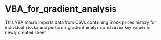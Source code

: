 # VBA_for_gradient_analysis
This VBA macro imports data from CSVs containing Stock prices history for individual stocks and performs gradient analysis and saves key values in newly created sheet
